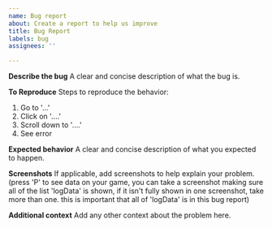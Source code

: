 ```yaml
---
name: Bug report
about: Create a report to help us improve
title: Bug Report
labels: bug
assignees: ''

---
```


**Describe the bug**
A clear and concise description of what the bug is.

**To Reproduce**
Steps to reproduce the behavior:
1. Go to '...'
2. Click on '....'
3. Scroll down to '....'
4. See error

**Expected behavior**
A clear and concise description of what you expected to happen.

**Screenshots**
If applicable, add screenshots to help explain your problem. (press 'P' to see data on your game, you can take a screenshot making sure all of the list 'logData' is shown, if it isn't fully shown in one screenshot, take more than one. this is important that all of 'logData' is in this bug report)

**Additional context**
Add any other context about the problem here.
